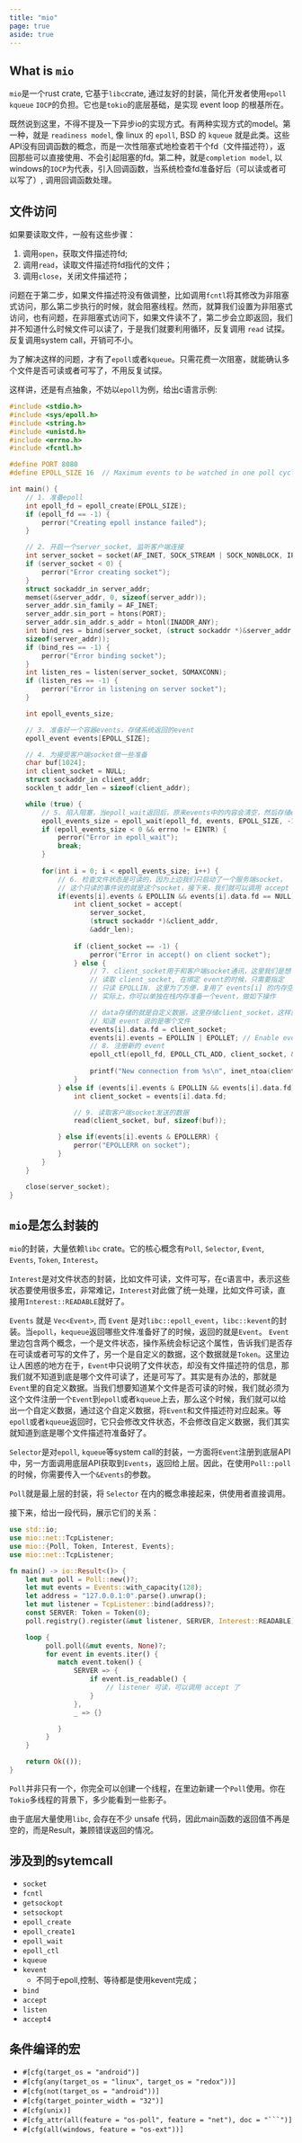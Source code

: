 ```yaml
---
title: "mio"
page: true
aside: true
---
```


## What is `mio` 
`mio`是一个rust crate, 它基于`libc`crate, 通过友好的封装，简化开发者使用`epoll` `kqueue` `IOCP`的负担。它也是`tokio`的底层基础，是实现 event loop 的根基所在。

既然说到这里，不得不提及一下异步io的实现方式。有两种实现方式的model。第一种，就是 `readiness model`, 像 linux 的 `epoll`, BSD 的 `kqueue` 就是此类。这些API没有回调函数的概念，而是一次性阻塞式地检查若干个fd（文件描述符），返回那些可以直接使用、不会引起阻塞的fd。第二种，就是`completion model`, 以windows的`IOCP`为代表，引入回调函数，当系统检查fd准备好后（可以读或者可以写了）, 调用回调函数处理。

## 文件访问 
如果要读取文件，一般有这些步骤：
1. 调用`open`，获取文件描述符fd;
2. 调用`read`，读取文件描述符fd指代的文件；
3. 调用`close`，关闭文件描述符；

问题在于第二步，如果文件描述符没有做调整，比如调用`fcntl`将其修改为非阻塞式访问，那么第二步执行的时候，就会阻塞线程。然而，就算我们设置为非阻塞式访问，也有问题，在非阻塞式访问下，如果文件读不了，第二步会立即返回，我们并不知道什么时候文件可以读了，于是我们就要利用循环，反复调用 `read` 试探。反复调用system call，开销可不小。

为了解决这样的问题，才有了`epoll`或者`kqueue`。只需花费一次阻塞，就能确认多个文件是否可读或者可写了，不用反复试探。

这样讲，还是有点抽象，不妨以`epoll`为例，给出c语言示例:
```c   
#include <stdio.h>
#include <sys/epoll.h>
#include <string.h>
#include <unistd.h>
#include <errno.h>
#include <fcntl.h>

#define PORT 8080
#define EPOLL_SIZE 16  // Maximum events to be watched in one poll cycle.

int main() {
    // 1. 准备epoll
    int epoll_fd = epoll_create(EPOLL_SIZE);
    if (epoll_fd == -1) {
        perror("Creating epoll instance failed");
    }

    // 2. 开启一个server_socket, 监听客户端连接
    int server_socket = socket(AF_INET, SOCK_STREAM | SOCK_NONBLOCK, IPPROTO_TCP);
    if (server_socket < 0) {
        perror("Error creating socket");
    }
    struct sockaddr_in server_addr;
    memset(&server_addr, 0, sizeof(server_addr));
    server_addr.sin_family = AF_INET;
    server_addr.sin_port = htons(PORT);
    server_addr.sin_addr.s_addr = htonl(INADDR_ANY);
    int bind_res = bind(server_socket, (struct sockaddr *)&server_addr, 
    sizeof(server_addr));
    if (bind_res == -1) {
        perror("Error binding socket");
    }
    int listen_res = listen(server_socket, SOMAXCONN);
    if (listen_res == -1) {
        perror("Error in listening on server socket");
    }

    int epoll_events_size;

    // 3. 准备好一个容器events，存储系统返回的event
    epoll_event events[EPOLL_SIZE];

    // 4. 为接受客户端socket做一些准备
    char buf[1024];
    int client_socket = NULL;
    struct sockaddr_in client_addr;
    socklen_t addr_len = sizeof(client_addr);

    while (true) {
        // 5. 陷入阻塞，当epoll_wait返回后，原来events中的内容会清空，然后存储event, 告知文件状态
        epoll_events_size = epoll_wait(epoll_fd, events, EPOLL_SIZE, -1);
        if (epoll_events_size < 0 && errno != EINTR) {
            perror("Error in epoll_wait");
            break;
        }
        
        for(int i = 0; i < epoll_events_size; i++) {
            // 6. 检查文件状态是可读的，因为上边我们只启动了一个服务端socket，
            // 这个只读的事件说的就是这个socket，接下来，我们就可以调用 accept
            if(events[i].events & EPOLLIN && events[i].data.fd == NULL) { 
                int client_socket = accept(
                    server_socket, 
                    (struct sockaddr *)&client_addr, 
                    &addr_len);
                
                if (client_socket == -1) {
                    perror("Error in accept() on client socket");
                } else {
                    // 7. client_socket用于和客户端socket通讯，这里我们是想
                    // 读取 client_socket, 在绑定 event的时候，只需要指定
                    // 只读 EPOLLIN. 这里为了方便，复用了 events[i] 的内存空间，
                    // 实际上，你可以单独在栈内存准备一个event，做如下操作

                    // data存储的就是自定义数据，这里存储client_socket，这样就可以
                    // 知道 event 说的是哪个文件
                    events[i].data.fd = client_socket;
                    events[i].events = EPOLLIN | EPOLLET; // Enable event-driven mode
                    // 8. 注册新的 event
                    epoll_ctl(epoll_fd, EPOLL_CTL_ADD, client_socket, &events[i]);
                    
                    printf("New connection from %s\n", inet_ntoa(client_addr.sin_addr));
                }
            } else if (events[i].events & EPOLLIN && events[i].data.fd) {
                int client_socket = events[i].data.fd;

                // 9. 读取客户端socket发送的数据
                read(client_socket, buf, sizeof(buf));

            } else if(events[i].events & EPOLLERR) { 
                perror("EPOLLERR on socket");
            }
        }
    }

    close(server_socket);
}
```

## `mio`是怎么封装的 
`mio`的封装，大量依赖`libc` crate。它的核心概念有`Poll`, `Selector`, `Event`, `Events`, `Token`, `Interest`。

`Interest`是对文件状态的封装，比如文件可读，文件可写，在c语言中，表示这些状态要使用很多宏，非常难记，`Interest`对此做了统一处理，比如文件可读，直接用`Interest::READABLE`就好了。

`Events` 就是 `Vec<Event>`, 而 `Event` 是对`libc::epoll_event`，`libc::kevent`的封装。当`epoll`，`kequeue`返回哪些文件准备好了的时候，返回的就是`Event`。 `Event` 里边包含两个概念，一个是文件状态，操作系统会标记这个属性，告诉我们是否存在可读或者可写的文件了，另一个是自定义的数据，这个数据就是`Token`。这里边让人困惑的地方在于，`Event`中只说明了文件状态，却没有文件描述符的信息，那我们就不知道到底是哪个文件可读了，还是可写了。其实是有办法的，那就是`Event`里的自定义数据。当我们想要知道某个文件是否可读的时候，我们就必须为这个文件注册一个`Event`到`epoll`或者`kqueue`上去，那么这个时候，我们就可以给出一个自定义数据，通过这个自定义数据，将`Event`和文件描述符对应起来。等`epoll`或者`kqueue`返回时，它只会修改文件状态，不会修改自定义数据，我们其实就知道到底是哪个文件描述符准备好了。

`Selector`是对`epoll`, `kqueue`等system call的封装，一方面将`Event`注册到底层API中，另一方面调用底层API获取到`Events`，返回给上层。因此，在使用`Poll::poll`的时候，你需要传入一个`&Events`的参数。

`Poll`就是最上层的封装，将 `Selector` 在内的概念串接起来，供使用者直接调用。

接下来，给出一段代码，展示它们的关系：
```rs  
use std::io;
use mio::net::TcpListener;
use mio::{Poll, Token, Interest, Events};
use mio::net::TcpListener;

fn main() -> io::Result<()> {
    let mut poll = Poll::new()?;
    let mut events = Events::with_capacity(128);
    let address = "127.0.0.1:0".parse().unwrap();
    let mut listener = TcpListener::bind(address)?;
    const SERVER: Token = Token(0);
    poll.registry().register(&mut listener, SERVER, Interest::READABLE)?;

    loop {
         poll.poll(&mut events, None)?;
         for event in events.iter() {
            match event.token() {
                SERVER => {
                    if event.is_readable() {
                        // listener 可读，可以调用 accept 了
                    }
                },
                _ => {}

            }
         }
    }

    return Ok(());
}
```
`Poll`并非只有一个，你完全可以创建一个线程，在里边新建一个`Poll`使用。你在`Tokio`多线程的背景下，多少能看到一些影子。

由于底层大量使用`libc`, 会存在不少 unsafe 代码，因此main函数的返回值不再是空的，而是Result，兼顾错误返回的情况。


## 涉及到的sytemcall
- `socket`
- `fcntl`
- `getsockopt`
- `setsockopt`
- `epoll_create`
- `epoll_create1`
- `epoll_wait`
- `epoll_ctl`
- `kqueue`
- `kevent`
  - 不同于epoll,控制、等待都是使用kevent完成；
- `bind`
- `accept`
- `listen`
- `accept4`

## 条件编译的宏 
- `#[cfg(target_os = "android")]`
- `#[cfg(any(target_os = "linux", target_os = "redox"))]`
- `#[cfg(not(target_os = "android"))]`
- `#[cfg(target_pointer_width = "32")]`
- `#[cfg(unix)]`
- `#[cfg_attr(all(feature = "os-poll", feature = "net"), doc = "```")]`
- `#[cfg(all(windows, feature = "os-ext"))]`